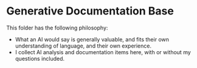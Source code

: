 # Generative Documentation Base

This folder has the following philosophy:
* What an AI would say is generally valuable, and fits their own understanding of language, and their own experience.
* I collect AI analysis and documentation items here, with or without my questions included.
